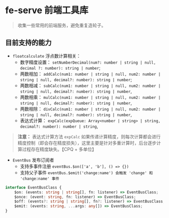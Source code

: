# fe-serve 前端工具库

> 收集一些常用的前端服务，避免重复造轮子。

## 目前支持的能力

- `floatcalculate` 浮点数计算相关：
    - 数字精度设置： `setNumberDecimal(num?: number | string | null, decimal ?: number): string | number`;
    - 两数相加： `addCalc(num1: number | string | null, num2: number | string | null, decimal?: number): string | number`;
    - 两数相减： `subCalc(num1: number | string | null, num2: number | string | null, decimal?: number): string | number`,
    - 两数相乘： `mulCalc(num1: number | string | null, num2: number | string | null, decimal?: number): string | number`,
    - 两数相除： `divCalc(num1: number | string | null, num2: number | string | null, decimal?: number): string | number`,
    - 表达式计算： `expCalc(expQueue: Array<number | string> | string, decimal?: number): number | string`,

> **注意：**
> 表达式计算方法 `expCalc` 如果传递计算精度，则每次计算都会进行精度控制（即会存在精度损失），这里主要是针对多重计算时，后台逐步计算过程存在精度缺失。【CPQ + 多单位】


- `EventBus` 发布订阅者
    - 支持多事件注册 `eventBus.$on(['a', 'b'], () => {})`
    - 支持父子事件 `eventBus.$emit('change:name') 会触发 'change' 和 'change:name' 事件`

```ts
interface EventBusClass {
    $on: (events: string | string[], fn: listener) => EventBusClass;
    $once: (event: string, fn: listener) => EventBusClass;
    $off: (events?: string | string[], fn?: listener) => EventBusClass;
    $emit: (events: string, ...args: any[]) => EventBusClass;
}
```
